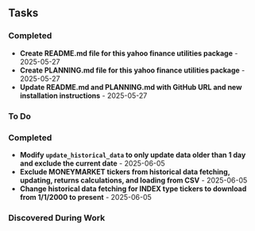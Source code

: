 ## Tasks

### Completed
- **Create README.md file for this yahoo finance utilities package** - 2025-05-27
- **Create PLANNING.md file for this yahoo finance utilities package** - 2025-05-27
- **Update README.md and PLANNING.md with GitHub URL and new installation instructions** - 2025-05-27

### To Do

### Completed
- **Modify `update_historical_data` to only update data older than 1 day and exclude the current date** - 2025-06-05
- **Exclude MONEYMARKET tickers from historical data fetching, updating, returns calculations, and loading from CSV** - 2025-06-05
- **Change historical data fetching for INDEX type tickers to download from 1/1/2000 to present** - 2025-06-05

### Discovered During Work
